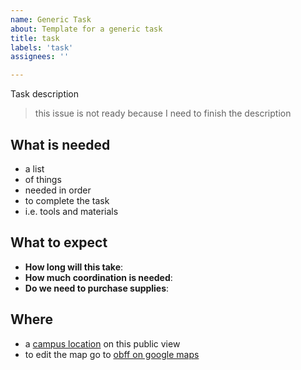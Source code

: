 ```yaml
---
name: Generic Task
about: Template for a generic task
title: task
labels: 'task'
assignees: ''

---
```

Task description

> this issue is not ready because I need to finish the description

## What is needed

* a list
* of things
* needed in order
* to complete the task
* i.e. tools and materials

## What to expect

* **How long will this take**:
* **How much coordination is needed**:
* **Do we need to purchase supplies**:

## Where

* a [campus location](https://www.google.com/maps/d/viewer?mid=1f8J60varqaHygKOHTuFFyNatDxRKZhm7&ll=39.84946415714285%2C-83.98303417142857&z=16) on this public view
* to edit the map go to [obff on google maps](https://www.google.com/maps/d/u/0/edit?mid=1f8J60varqaHygKOHTuFFyNatDxRKZhm7&ll=39.851437828331356%2C-83.98381154999998&z=17)
